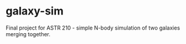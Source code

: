 # galaxy-sim
Final project for ASTR 210 - simple N-body simulation of two galaxies merging together.
